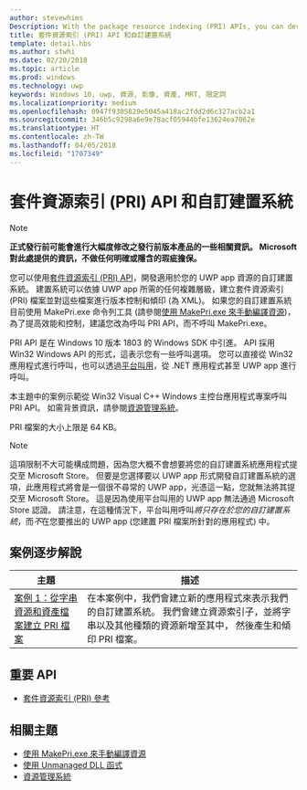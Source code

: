 ```yaml
---
author: stevewhims
Description: With the package resource indexing (PRI) APIs, you can develop a custom build system for your UWP app's resources. The build system will be able to create, version, and dump PRI files to whatever level of complexity your UWP app needs.
title: 套件資源索引 (PRI) API 和自訂建置系統
template: detail.hbs
ms.author: stwhi
ms.date: 02/20/2018
ms.topic: article
ms.prod: windows
ms.technology: uwp
keywords: Windows 10, uwp, 資源, 影像, 資產, MRT, 限定詞
ms.localizationpriority: medium
ms.openlocfilehash: 8947f9305829e5045a418ac2fdd2d6c327acb2a1
ms.sourcegitcommit: 346b5c9298a6e9e78acf05944bfe13624ea7062e
ms.translationtype: HT
ms.contentlocale: zh-TW
ms.lasthandoff: 04/05/2018
ms.locfileid: "1707349"
---
```

# <a name="package-resource-indexing-pri-apis-and-custom-build-systems"></a>套件資源索引 (PRI) API 和自訂建置系統
> [!NOTE]
> **正式發行前可能會進行大幅度修改之發行前版本產品的一些相關資訊。 Microsoft 對此處提供的資訊，不做任何明確或隱含的瑕疵擔保。**

您可以使用[套件資源索引 (PRI) API](https://msdn.microsoft.com/library/windows/desktop/mt845690)，開發適用於您的 UWP app 資源的自訂建置系統。 建置系統可以依據 UWP app 所需的任何複雜層級，建立套件資源索引 (PRI) 檔案並對這些檔案進行版本控制和傾印 (為 XML)。 如果您的自訂建置系統目前使用 MakePri.exe 命令列工具 (請參閱[使用 MakePri.exe 來手動編譯資源](makepri-exe-command-options.md))，為了提高效能和控制，建議您改為呼叫 PRI API，而不呼叫 MakePri.exe。

PRI API 是在 Windows 10 版本 1803 的 Windows SDK 中引進。 API 採用 Win32 Windows API 的形式，這表示您有一些呼叫選項。 您可以直接從 Win32 應用程式進行呼叫，也可以透過[平台叫用](/dotnet/framework/interop/consuming-unmanaged-dll-functions?branch=live)，從 .NET 應用程式甚至 UWP app 進行呼叫。

本主題中的案例示範從 Win32 Visual C++ Windows 主控台應用程式專案呼叫 PRI API。 如需背景資訊，請參閱[資源管理系統](resource-management-system.md)。

PRI 檔案的大小上限是 64 KB。

> [!NOTE]
> 這項限制不大可能構成問題，因為您大概不會想要將您的自訂建置系統應用程式提交至 Microsoft Store。 但要是您選擇要以 UWP app 形式開發自訂建置系統的選項，此應用程式將會是一個很不尋常的 UWP app，光憑這一點，您就無法將其提交至 Microsoft Store。 這是因為使用平台叫用的 UWP app 無法通過 Microsoft Store 認證。 請注意，在這種情況下，平台叫用呼叫*將只存在於您的自訂建置系統*，而*不*在您要推出的 UWP app (您建置 PRI 檔案所針對的應用程式) 中。

## <a name="scenario-walkthroughs"></a>案例逐步解說
|主題|描述|
|-|-|
|[案例 1：從字串資源和資產檔案建立 PRI 檔案](pri-apis-scenario-1.md)|在本案例中，我們會建立新的應用程式來表示我們的自訂建置系統。 我們會建立資源索引子，並將字串以及其他種類的資源新增至其中， 然後產生和傾印 PRI 檔案。|

## <a name="important-apis"></a>重要 API
* [套件資源索引 (PRI) 參考](https://msdn.microsoft.com/library/windows/desktop/mt845690)

## <a name="related-topics"></a>相關主題
* [使用 MakePri.exe 來手動編譯資源](makepri-exe-command-options.md)
* [使用 Unmanaged DLL 函式](/dotnet/framework/interop/consuming-unmanaged-dll-functions?branch=live)
* [資源管理系統](resource-management-system.md)
